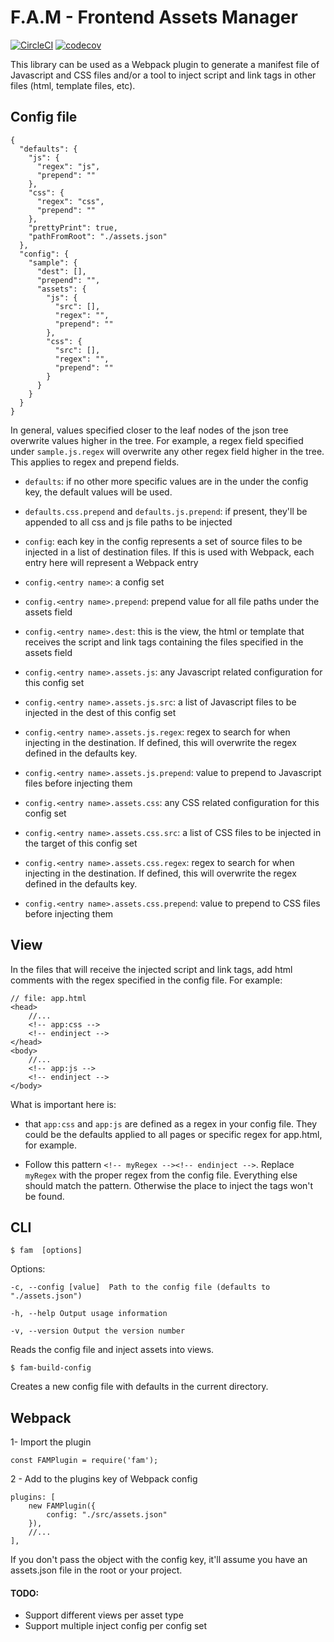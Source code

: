 #  F.A.M - Frontend Assets Manager

[![CircleCI](https://circleci.com/gh/rafaelrozon/frontend-assets-manager.svg?style=svg)](https://circleci.com/gh/rafaelrozon/frontend-assets-manager)
[![codecov](https://codecov.io/gh/rafaelrozon/frontend-assets-manager/branch/master/graph/badge.svg)](https://codecov.io/gh/rafaelrozon/frontend-assets-manager)

This library can be used as a Webpack plugin to generate a manifest file of Javascript and CSS files and/or a tool to inject script and link tags in other files (html, template files, etc).


##  Config file

    {
      "defaults": {
        "js": {
          "regex": "js",
          "prepend": ""
        },
        "css": {
          "regex": "css",
          "prepend": ""
        },
        "prettyPrint": true,
        "pathFromRoot": "./assets.json"
      },
      "config": {
        "sample": {
          "dest": [],
          "prepend": "",
          "assets": {
            "js": {
              "src": [],
              "regex": "",
              "prepend": ""
            },
            "css": {
              "src": [],
              "regex": "",
              "prepend": ""
            }
          }
        }
      }
    }

In general, values specified closer to the leaf nodes of the json tree overwrite values higher in the tree. For example, a regex field specified under `sample.js.regex` will overwrite any other regex field higher in the tree. This applies to regex and prepend fields.

-  `defaults`: if no other more specific values are in the under the config key, the default values will be used.

-  `defaults.css.prepend` and `defaults.js.prepend`: if present, they'll be appended to all css and js file paths to be injected

-  `config`: each key in the config represents a set of source files to be injected in a list of destination files. If this is used with Webpack, each entry here will represent a Webpack entry

-  `config.<entry name>`: a config set

- `config.<entry name>.prepend`: prepend value for all file paths under the assets field

-  `config.<entry name>.dest`: this is the view, the html or template that receives the script and link tags containing the files specified in the assets field

-  `config.<entry name>.assets.js`: any Javascript related configuration for this config set

-  `config.<entry name>.assets.js.src`: a list of Javascript files to be injected in the dest of this config set

-  `config.<entry name>.assets.js.regex`: regex to search for when injecting in the destination. If defined, this will overwrite the regex defined in the defaults key.

-  `config.<entry name>.assets.js.prepend`: value to prepend to Javascript files before injecting them

-  `config.<entry name>.assets.css`: any CSS related configuration for this config set

-  `config.<entry name>.assets.css.src`: a list of CSS files to be injected in the target of this config set

-  `config.<entry name>.assets.css.regex`: regex to search for when injecting in the destination. If defined, this will overwrite the regex defined in the defaults key.

-  `config.<entry name>.assets.css.prepend`: value to prepend to CSS files before injecting them


##  View
In the files that will receive the injected script and link tags, add html comments with the regex specified in the config file. For example:

    // file: app.html
    <head>
        //...
        <!-- app:css -->
        <!-- endinject -->
    </head>
    <body>
        //...
        <!-- app:js -->
        <!-- endinject -->
    </body>

What is important here is:
-  that `app:css` and `app:js` are defined as a regex in your config file. They could be the defaults applied to all pages or specific regex for app.html, for example.

- Follow this pattern `<!-- myRegex --><!-- endinject -->`.  Replace `myRegex` with the proper regex from the config file. Everything else should  match the pattern. Otherwise the place to inject the tags won't be found.



##  CLI

    $ fam  [options]

Options:

    -c, --config [value]  Path to the config file (defaults to "./assets.json")

    -h, --help Output usage information

    -v, --version Output the version number

Reads the config file and inject assets into views.

    $ fam-build-config

Creates a new config file with defaults in the current directory.



##  Webpack

1- Import the plugin

    const FAMPlugin = require('fam');

2 - Add to the plugins key of Webpack config


    plugins: [
        new FAMPlugin({
            config: "./src/assets.json"
        }),
        //...
    ],
If you don't pass the object with  the config key, it'll assume you have an assets.json file in the root or your project.

#### TODO:
- Support different views per asset type
- Support multiple inject config per config set

